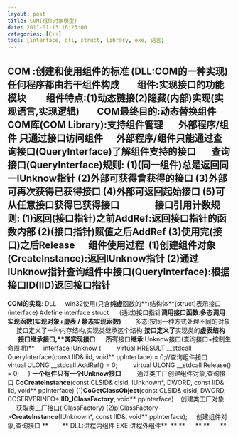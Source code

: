 ```yaml
---
layout: post
title: COM(组件对象模型)
date: 2011-01-13 16:23:00
categories: [C++]
tags: [interface, dll, struct, library, exe, 语言]
---
```

**COM** :创建和使用**组件**的**标准**
(DLL:COM的一种实现)
任何程序都由若干组件构成
      
**组件**:**实现接口**的**功能**模**块**
       
组件特点:(1)**动态链接**(2)**隐藏**(内部)**实现**(实现语言,实现逻辑)
      
COM最终目的:动态替换组件
    
COM库(COM Library):支持组件管理
     
外部程序/组件 只通过接口访问组件
    
外部程序/组件只能通过查询接口(QueryInterface)了解组件支持的接口
     
查询接口(QueryInterface)规则:
(1)(同一组件)总是**返回同一IUnknow**指针
(2)外部可获得**曾获得**的**接口**
(3)外部可再次获得**已获得接口**
(4)外部可**返回起始接口**
(5)可从**任意接口获得已获得接口**
              
接口引用计数规则:
(1)**返回**(接口指针)之前AddRef:返回接口指针的函数内部
(2)(接口指针)**赋值**之后AddRef
(3)**使用完**(接口)之后Release
    
组件使用过程 
(1)**创建组件对象**(CreateInstance):返回IUnknow指针
(2)通过IUnknow指针**查询**组件中**接口**(QueryInterface):根据接口ID(IID)返回接口指针
       
--------------------------------------------------------------------------------------------------------
**COM的实现**: DLL
   
win32使用(只含**纯虚**函数的**)结构体**(struct)表示接口(interface)
#define interface struct
    
(通过)接口指针**调用接口函数**:**多态调用 实现函数(实现对象+虚表 / 静态实现函数)**
      
多态:按同一种方式处理不同的对象
    
接口定义了一种内存结构,实现类继承这个结构
**接口定义了**实现类的**虚表结构**
     
**接口继承接口,****类实现接口**
     
所有**接口****继承****IUnknow接口(查询接口+控制生命周期)**
    interface IUnknow {
        virtual HRESULT __stdcall QueryInterface(const IID& iid, void** ppInterface) = 0;//查询组件接口
        virtual ULONG __stdcall AddRef() = 0;
        virtual ULONG __stdcall Release() = 0;
    }
**一个组件只有一个IUnknow接口**
       
通过类工厂创建组件对象,查询接口
**CoCreateInstance**(const CLSID& clsid, IUnknown*, DWORD, const IID& iid, void** ppInterface)
(1)**CoGetClassObject**(const CLSID& clsid, DWORD, COSERVERINFO*,**IID_IClassFactory**, void** ppInterface)
   创建类工厂对象      获取类工厂接口(IClassFactory)
(2)pIClassFactory->**CreateInstance**(IUnknown*, const IID&, void** ppInterface);
    创建组件对象,查询接口
**        **
DLL:进程内组件
EXE:进程外组件**  **
**      **
**      ** 
